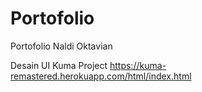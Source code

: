 # Portofolio
Portofolio Naldi Oktavian 


Desain UI Kuma Project
https://kuma-remastered.herokuapp.com/html/index.html
